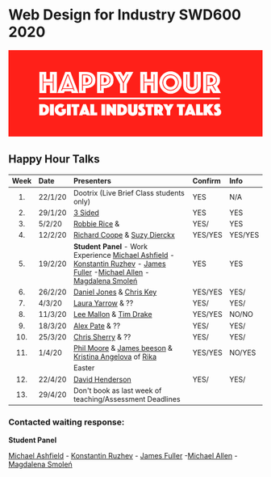 # Web Design for Industry SWD600 2020

![Happy Hour Banner](repo_images/new_hh_logo_2020.png)

## Happy Hour Talks


| Week | Date	      | Presenters                                                                   | Confirm | Info  |     
|:----:|:---------|:-------------------------------------------------------------------------------|:--------|:------|
| 1.   | 22/1/20  | Dootrix (Live Brief Class students only)                                       | YES     | N/A   |
| 2.   | 29/1/20  |[3 Sided](https://3sidedcube.com/)                                              | YES     | YES   |
| 3.   | 5/2/20   |[Robbie Rice](https://www.linkedin.com/in/robertjonrice/) &           | YES/  | YES   |
| 4.   | 12/2/20  |[Richard Coope](https://www.linkedin.com/in/richardcoope/) & [Suzy Dierckx](https://www.linkedin.com/in/suzy-dierckx/)                                                        | YES/YES |YES/YES|
| 5.   | 19/2/20  | **Student Panel** - Work Experience [Michael Ashfield](https://www.linkedin.com/in/michael-ashfield-261312151) - [Konstantin Ruzhev](https://www.linkedin.com/in/konstantinruzhev) - [James Fuller](https://www.linkedin.com/in/james-fuller-36318417) -[Michael Allen](https://www.linkedin.com/in/mike-allen-a4801a140) - [Magdalena Smoleń](https://www.linkedin.com/in/magdalena-smolen) | YES     |YES    |
| 6.   | 26/2/20  | [Daniel Jones](https://www.linkedin.com/in/daniel-jones-52a61738/) & [Chris Key](https://www.linkedin.com/in/cdckey/)                            | YES/YES    |YES/   |
| 7.   | 4/3/20   | [Laura Yarrow](https://www.linkedin.com/in/laura-yarrow/) & ??                | YES/  | YES/  |
| 8.   | 11/3/20  | [Lee Mallon](https://www.linkedin.com/in/leemallon/) & [Tim Drake](https://www.linkedin.com/in/mrtimdrake/)                                                          | YES/YES | NO/NO   |
| 9.   | 18/3/20  | [Alex Pate](https://www.linkedin.com/in/alexjpate/) & ??                      | YES/  | YES/  |
| 10.  | 25/3/20  | [Chris Sherry](https://www.linkedin.com/in/chris-sherry-ab091721/) & ??       | YES/  | YES/   |
| 11.  | 1/4/20   | [Phil Moore](https://www.linkedin.com/in/philip-moore-22666540/) & [James beeson](https://www.linkedin.com/in/jamesabeeson/) & [Kristina Angelova](https://www.linkedin.com/in/kangelova/) of [Rika](https://rika.digital/)         | YES/YES    | NO/YES   |
|      | 			    | Easter                                                                         |         |       |
| 12.  | 22/4/20  | [David Henderson](https://www.linkedin.com/in/dhendo/)                         | YES/    |YES/   |
| 13.  | 29/4/20  | Don't book as last week of teaching/Assessment Deadlines                       |         |       | 

### Contacted waiting response:





**Student Panel**

[Michael Ashfield](https://www.linkedin.com/in/michael-ashfield-261312151) - [Konstantin Ruzhev](https://www.linkedin.com/in/konstantinruzhev) - [James Fuller](https://www.linkedin.com/in/james-fuller-36318417) -[Michael Allen](https://www.linkedin.com/in/mike-allen-a4801a140) - [Magdalena Smoleń](https://www.linkedin.com/in/magdalena-smolen)

